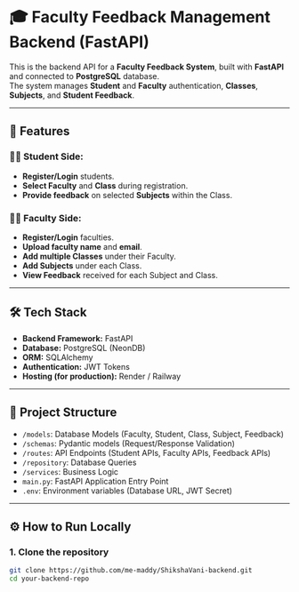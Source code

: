 # 🎓 Faculty Feedback Management Backend (FastAPI)

This is the backend API for a **Faculty Feedback System**, built with **FastAPI** and connected to **PostgreSQL** database.  
The system manages **Student** and **Faculty** authentication, **Classes**, **Subjects**, and **Student Feedback**.

---

## 🚀 Features

### 👩‍🎓 Student Side:

- **Register/Login** students.
- **Select Faculty** and **Class** during registration.
- **Provide feedback** on selected **Subjects** within the Class.

### 👩‍🏫 Faculty Side:

- **Register/Login** faculties.
- **Upload faculty name** and **email**.
- **Add multiple Classes** under their Faculty.
- **Add Subjects** under each Class.
- **View Feedback** received for each Subject and Class.

---

## 🛠️ Tech Stack

- **Backend Framework:** FastAPI
- **Database:** PostgreSQL (NeonDB)
- **ORM:** SQLAlchemy
- **Authentication:** JWT Tokens
- **Hosting (for production):** Render / Railway

---

## 📂 Project Structure

- `/models`: Database Models (Faculty, Student, Class, Subject, Feedback)
- `/schemas`: Pydantic models (Request/Response Validation)
- `/routes`: API Endpoints (Student APIs, Faculty APIs, Feedback APIs)
- `/repository`: Database Queries
- `/services`: Business Logic
- `main.py`: FastAPI Application Entry Point
- `.env`: Environment variables (Database URL, JWT Secret)

---

## ⚙️ How to Run Locally

### 1. Clone the repository

```bash
git clone https://github.com/me-maddy/ShikshaVani-backend.git
cd your-backend-repo
```
